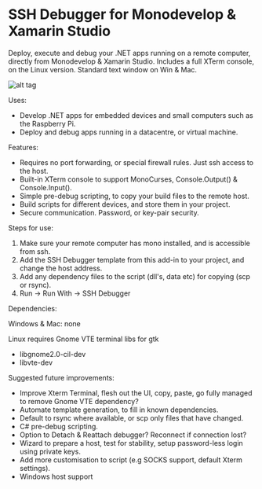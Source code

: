 # SSH Debugger for Monodevelop & Xamarin Studio

Deploy, execute and debug your .NET apps running on a remote computer, directly from Monodevelop & Xamarin Studio.
Includes a full XTerm console, on the Linux version. Standard text window on Win & Mac.

![alt tag](https://raw.githubusercontent.com/logicethos/SSHDebugger/master/SSHDebugger.png)

Uses:

 * Develop .NET apps for embedded devices and small computers such as the Raspberry Pi.
 * Deploy and debug apps running in a datacentre, or virtual machine.

Features:
  
 * Requires no port forwarding, or special firewall rules. Just ssh access to the host.
 * Built-in XTerm console to support MonoCurses, Console.Output() & Console.Input().
 * Simple pre-debug scripting, to copy your build files to the remote host.
 * Build scripts for different devices, and store them in your project.
 * Secure communication.  Password, or key-pair security.

Steps for use:
 1. Make sure your remote computer has mono installed, and is accessible from ssh.
 2. Add the SSH Debugger template from this add-in to your project, and change the host address.
 3. Add any dependency files to the script (dll's, data etc) for copying (scp or rsync).
 4. Run -> Run With -> SSH Debugger
  
Dependencies:

  Windows & Mac: none

  Linux requires Gnome VTE terminal libs for gtk

 * libgnome2.0-cil-dev
 * libvte-dev

Suggested future improvements:

 * Improve Xterm Terminal, flesh out the UI, copy, paste, go fully managed to remove Gnome VTE dependency?
 * Automate template generation, to fill in known dependencies.
 * Default to rsync where available, or scp only files that have changed.
 * C# pre-debug scripting.
 * Option to Detach & Reattach debugger? Reconnect if connection lost?
 * Wizard to prepare a host, test for stability, setup password-less login using private keys.
 * Add more customisation to script (e.g SOCKS support, default Xterm settings).
 * Windows host support
